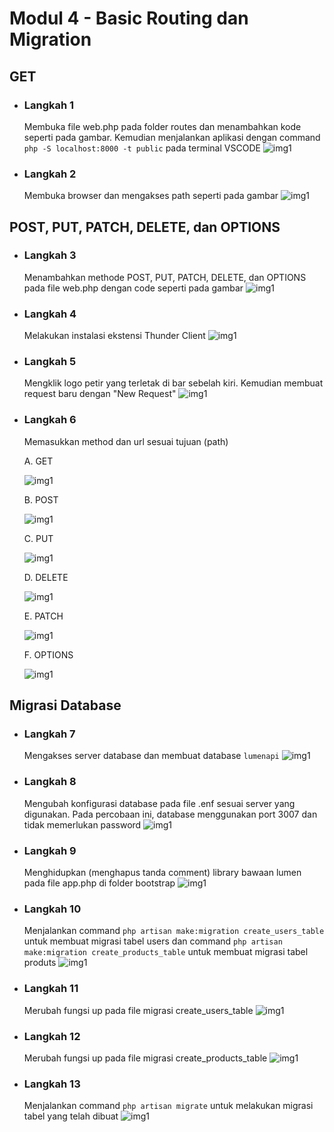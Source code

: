 # Modul 4 - Basic Routing dan Migration

## GET

- ### Langkah 1

  Membuka file web.php pada folder routes dan menambahkan kode seperti pada gambar. Kemudian menjalankan aplikasi dengan command `php -S localhost:8000 -t public` pada terminal VSCODE
  ![img1](1-1.png)

- ### Langkah 2

  Membuka browser dan mengakses path seperti pada gambar
  ![img1](1-2.png)

## POST, PUT, PATCH, DELETE, dan OPTIONS

- ### Langkah 3

  Menambahkan methode POST, PUT, PATCH, DELETE, dan OPTIONS pada file web.php dengan code seperti pada gambar
  ![img1](2.png)

- ### Langkah 4

  Melakukan instalasi ekstensi Thunder Client
  ![img1](3.png)

- ### Langkah 5

  Mengklik logo petir yang terletak di bar sebelah kiri. Kemudian membuat request baru dengan "New Request"
  ![img1](4.png)

- ### Langkah 6

  Memasukkan method dan url sesuai tujuan (path)

  A. GET

  ![img1](5-1.png)

  B. POST

  ![img1](5-2.png)

  C. PUT

  ![img1](5-3.png)

  D. DELETE

  ![img1](5-4.png)

  E. PATCH

  ![img1](5-5.png)

  F. OPTIONS

  ![img1](5-6.png)

## Migrasi Database

- ### Langkah 7

  Mengakses server database dan membuat database `lumenapi`
  ![img1](6.png)

- ### Langkah 8

  Mengubah konfigurasi database pada file .enf sesuai server yang digunakan. Pada percobaan ini, database menggunakan port 3007 dan tidak memerlukan password
  ![img1](7.png)

- ### Langkah 9

  Menghidupkan (menghapus tanda comment) library bawaan lumen pada file app.php di folder bootstrap
  ![img1](8.png)

- ### Langkah 10

  Menjalankan command `php artisan make:migration create_users_table` untuk membuat migrasi tabel users dan command `php artisan make:migration create_products_table` untuk membuat migrasi tabel produts
  ![img1](9.png)

- ### Langkah 11

  Merubah fungsi up pada file migrasi create_users_table
  ![img1](10.png)

- ### Langkah 12

  Merubah fungsi up pada file migrasi create_products_table
  ![img1](11.png)

- ### Langkah 13

  Menjalankan command `php artisan migrate` untuk melakukan migrasi tabel yang telah dibuat
  ![img1](12.png)
